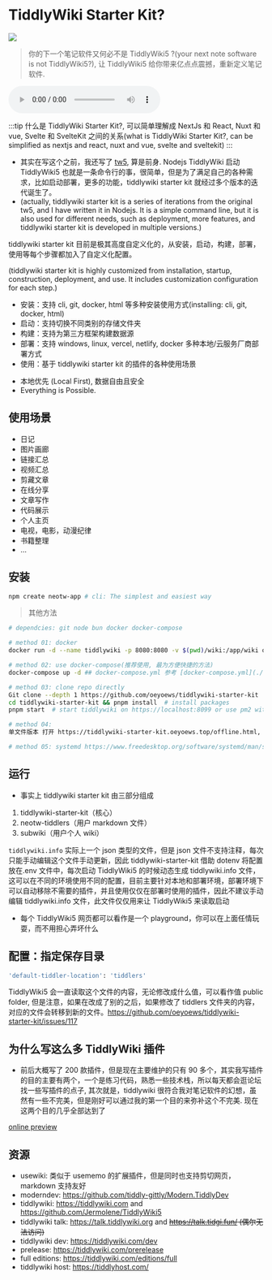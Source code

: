 # TiddlyWiki Starter Kit?

<img src="/img/tiddlywiki-starter-kit.webp" class="rounded-md mt-2" />

> 你的下一个笔记软件又何必不是 TiddlyWiki5 ?(your next note software is not TiddlyWiki5?), 让 TiddlyWiki5 给你带来亿点点震撼，重新定义笔记软件.

<audio controls class="w-full my-2">
  <source src="/tw.mp3" type="audio/mp3">
Your browser does not support the audio element.
</audio>

:::tip
什么是 TiddlyWiki Starter Kit?, 可以简单理解成 NextJs 和 React, Nuxt 和 vue, Svelte 和 SvelteKit 之间的关系(what is TiddlyWiki Starter Kit?, can be simplified as nextjs and react, nuxt and vue, svelte and sveltekit)
:::

<!-- * 像很多人一样， 我也对记笔记很感兴趣。曾经为了找到一款好用的软件，经常到处尝试各类笔记软件， 虽然各有优点， 但是我总感觉哪里不对， 甚至有的软件在我进去看到的第一眼我就关掉了它。 后来我才发现， 原来是笔记内容要么是过于依赖软件本身， 要么是软件本身使用过于繁琐，界面过于花哨。要么是软件扩展性不够好， 甚至没有。同时我是一名programmer+vimer, 编辑器自然要支持vim. 我想同时满足我这些条件的软件尚且不存在。 但是直到我发现了tiddlywiki, 当时的感觉就好比哥伦布发现新大陆， 心中狂喜， 豪不夸张的说，它满足了我对所有笔记软件的幻想， 当然它有很多不足， 但是在我和tiddlywiki的磨合中， 通过我不断的改进， 这个笔记软件已经可以满足我所有的需求了。真的，这是我的最后一款比较软件。 -->

<!-- * 其实， 在我第一次看到tiddlywiki时， 那是一次偶然， 我完全不知道那个网页就是tiddlywiki, 只是当时觉得，它优点不太一样。然后我就随手关掉了它。 不知道过了多久， 我看到了太微文档。 从此开始了不解之缘 -->

* 其实在写这个之前，我还写了 [tw5](https://github.com/oeyoews/tw5), 算是前身. Nodejs TiddlyWiki 启动 TiddlyWiki5 也就是一条命令行的事，很简单，但是为了满足自己的各种需求，比如启动部署，更多的功能，tiddlywiki starter kit 就经过多个版本的迭代诞生了。
* (actually, tiddlywiki starter kit is a series of iterations from the original tw5, and I have written it in Nodejs. It is a simple command line, but it is also used for different needs, such as deployment, more features, and tiddlywiki starter kit is developed in multiple versions.)

tiddlywiki starter kit 目前是极其高度自定义化的，从安装，启动，构建，部署，使用等每个步骤都加入了自定义化配置。

(tiddlywiki starter kit is highly customized from installation, startup, construction, deployment, and use. It includes customization configuration for each step.)

- 安装：支持 cli, git, docker, html 等多种安装使用方式(installing: cli, git, docker, html)
- 启动：支持切换不同类别的存储文件夹
- 构建：支持为第三方框架构建数据源
- 部署：支持 windows, linux, vercel, netlify, docker 多种本地/云服务厂商部署方式
- 使用：基于 tiddlywiki starter kit 的插件的各种使用场景

* 本地优先 (Local First), 数据自由且安全
* Everything is Possible.

## 使用场景

- 日记
- 图片画廊
- 链接汇总
- 视频汇总
- 剪藏文章
- 在线分享
- 文章写作
- 代码展示
- 个人主页
- 电视，电影，动漫纪律
- 书籍整理
- ...

## 安装

```bash
npm create neotw-app # cli: The simplest and easiest way
```

> 其他方法
```bash
# dependcies: git node bun docker docker-compose

# method 01: docker
docker run -d --name tiddlywiki -p 8080:8080 -v $(pwd)/wiki:/app/wiki oeyoews/tiddlywiki:latest tiddlywiki wiki --listen port=8080 host=0.0.0.0

# method 02: use docker-compose(推荐使用, 最为方便快捷的方法)
docker-compose up -d ## docker-compose.yml 参考 [docker-compose.yml](./docker-compose.yml)

# method 03: clone repo directly
Git clone --depth 1 https://github.com/oeyoews/tiddlywiki-starter-kit
cd tiddlywiki-starter-kit && pnpm install  # install packages
pnpm start  # start tiddlywiki on https://localhost:8099 or use pm2 with yarn pm2:start

# method 04:
单文件版本 打开 https://tiddlywiki-starter-kit.oeyoews.top/offline.html,  直接保存网页到本地

# method 05: systemd https://www.freedesktop.org/software/systemd/man/systemd.service.html

```

## 运行

- 事实上 tiddlywiki starter kit 由三部分组成

1. tiddlywiki-starter-kit（核心）
2. neotw-tiddlers（用户 markdown 文件）
3. subwiki（用户个人 wiki）

`tiddlywiki.info` 实际上一个 json 类型的文件，但是 json 文件不支持注释，每次只能手动编辑这个文件手动更新，因此 tiddlywiki-starter-kit 借助 dotenv 将配置放在.env 文件中，每次启动 TiddlyWiki5 的时候动态生成 tiddlywiki.info 文件，这可以在不同的环境使用不同的配置，目前主要针对本地和部署环境，部署环境下可以自动移除不需要的插件，并且使用仅仅在部署时使用的插件，因此不建议手动编辑 tiddlywiki.info 文件，此文件仅仅用来让 TiddlyWiki5 来读取启动

- 每个 TiddlyWiki5 网页都可以看作是一个 playground，你可以在上面任情玩耍，而不用担心弄坏什么

## 配置：指定保存目录

```bash
'default-tiddler-location': 'tiddlers'
```

TiddlyWiki5 会一直读取这个文件的内容，无论修改成什么值，可以看作值 public folder, 但是注意，如果在改成了别的之后，如果修改了 tiddlers 文件夹的内容，对应的文件会转移到新的文件。https://github.com/oeyoews/tiddlywiki-starter-kit/issues/117

## 为什么写这么多 TiddlyWiki 插件

* 前后大概写了 200 款插件，但是现在主要维护的只有 90 多个，其实我写插件的目的主要有两个，一个是练习代码，熟悉一些技术栈，所以每天都会逛论坛找一些写插件的点子, 其次就是，tiddlywiki 很符合我对笔记软件的幻想，虽然有一些不完美，但是刚好可以通过我的第一个目的来弥补这个不完美. 现在这两个目的几乎全部达到了

[online preview](https://tiddlywiki-starter-kit.vercel.app/#docs%2FREADME)

## 资源

- usewiki: 类似于 usememo 的扩展插件，但是同时也支持剪切网页，markdown 支持友好
- moderndev: https://github.com/tiddly-gittly/Modern.TiddlyDev
- tiddlywiki: https://tiddlywiki.com and https://github.com/Jermolene/TiddlyWiki5
- tiddlywiki talk: https://talk.tiddlywiki.org and ~~https://talk.tidgi.fun/ (偶尔无法访问)~~
- tiddlywiki dev: https://tiddlywiki.com/dev
- prelease: https://tiddlywiki.com/prerelease
- full editions: https://tiddlywiki.com/editions/full
- tiddlywiki host: https://tiddlyhost.com/